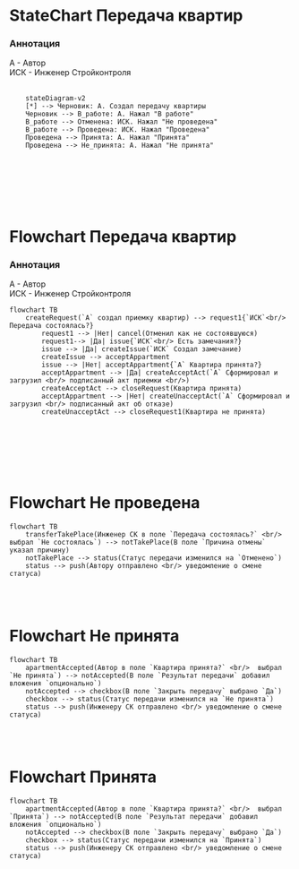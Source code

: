 # StateChart Передача квартир
### Аннотация <br/>
А - Автор <br/>
ИСК - Инженер Стройконтроля
<br/>
<br/>


```mermaid
    stateDiagram-v2
    [*] --> Черновик: А. Создал передачу квартиры
    Черновик --> В_работе: А. Нажал "В работе"
    В_работе --> Отменена: ИСК. Нажал "Не проведена"
    В_работе --> Проведена: ИСК. Нажал "Проведена"
    Проведена --> Принята: А. Нажал "Принята"
    Проведена --> Не_принята: А. Нажал "Не принята"
```
<br/>
<br/>
<br/>
<br/>
<br/>


# Flowchart Передача квартир
### Аннотация <br/>
А - Автор <br/>
ИСК - Инженер Стройконтроля
```mermaid
flowchart TB
    createRequest(`А` создал приемку квартир) --> request1{`ИСК`<br/> Передача состоялась?}
        request1 --> |Нет| cancel(Отменил как не состоявшуюся)
        request1--> |Да| issue{`ИСК`<br/> Есть замечания?}
        issue --> |Да| createIssue(`ИСК` Создал замечание)
        createIssue --> acceptAppartment
        issue --> |Нет| acceptAppartment{`А` Квартира принята?}
        acceptAppartment --> |Да| createAcceptAct(`А` Сформировал и загрузил <br/> подписанный акт приемки <br/>)
        createAcceptAct --> closeRequest(Квартира принята)
        acceptAppartment --> |Нет| createUnacceptAct(`А` Сформировал и загрузил <br/> подписанный акт об отказе)
        createUnacceptAct --> closeRequest1(Квартира не принята)
```
<br/>
<br/>
<br/>
<br/>
<br/>


# Flowchart Не проведена
```mermaid
flowchart TB
    transferTakePlace(Инженер СК в поле `Передача состоялась?` <br/>  выбрал `Не состоялась`) --> notTakePlace(В поле `Причина отмены` указал причину)
    notTakePlace --> status(Статус передачи изменился на `Отменено`)
    status --> push(Автору отправлено <br/> уведомление о смене статуса)
```
<br/>
<br/>


# Flowchart Не принята
```mermaid
flowchart TB
    apartmentAccepted(Автор в поле `Квартира принята?` <br/>  выбрал `Не принята`) --> notAccepted(В поле `Результат передачи` добавил вложения `опционально`)
    notAccepted --> checkbox(В поле `Закрыть передачу` выбрано `Да`)
    checkbox --> status(Статус передачи изменился на `Не принята`)
    status --> push(Инженеру СК отправлено <br/> уведомление о смене статуса)
```
<br/>
<br/>


# Flowchart Принята
```mermaid
flowchart TB
    apartmentAccepted(Автор в поле `Квартира принята?` <br/>  выбрал `Принята`) --> notAccepted(В поле `Результат передачи` добавил вложения `опционально`)
    notAccepted --> checkbox(В поле `Закрыть передачу` выбрано `Да`)
    checkbox --> status(Статус передачи изменился на `Принята`)
    status --> push(Инженеру СК отправлено <br/> уведомление о смене статуса)
```
<br/>
<br/>
